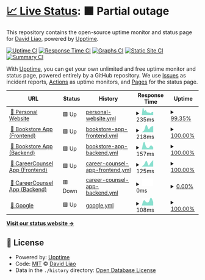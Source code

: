 # [📈 Live Status](https://liaocanada.github.io/upptime-health-checker): <!--live status--> **🟧 Partial outage**

This repository contains the open-source uptime monitor and status page for [David Liao](davidliao.ca), powered by [Upptime](https://github.com/upptime/upptime).

[![Uptime CI](https://github.com/liaocanada/upptime-health-checker/workflows/Uptime%20CI/badge.svg)](https://github.com/upptime/upptime/actions?query=workflow%3A%22Uptime+CI%22)
[![Response Time CI](https://github.com/liaocanada/upptime-health-checker/workflows/Response%20Time%20CI/badge.svg)](https://github.com/upptime/upptime/actions?query=workflow%3A%22Response+Time+CI%22)
[![Graphs CI](https://github.com/liaocanada/upptime-health-checker/workflows/Graphs%20CI/badge.svg)](https://github.com/upptime/upptime/actions?query=workflow%3A%22Graphs+CI%22)
[![Static Site CI](https://github.com/liaocanada/upptime-health-checker/workflows/Static%20Site%20CI/badge.svg)](https://github.com/upptime/upptime/actions?query=workflow%3A%22Static+Site+CI%22)
[![Summary CI](https://github.com/liaocanada/upptime-health-checker/workflows/Summary%20CI/badge.svg)](https://github.com/upptime/upptime/actions?query=workflow%3A%22Summary+CI%22)

With [Upptime](https://upptime.js.org), you can get your own unlimited and free uptime monitor and status page, powered entirely by a GitHub repository. We use [Issues](https://github.com/liaocanada/upptime-health-checker/issues) as incident reports, [Actions](https://github.com/liaocanada/upptime-health-checker/actions) as uptime monitors, and [Pages](https://liaocanada.github.io/upptime-health-checker) for the status page.

<!--start: status pages-->
<!-- This summary is generated by Upptime (https://github.com/upptime/upptime) -->
<!-- Do not edit this manually, your changes will be overwritten -->
<!-- prettier-ignore -->
| URL | Status | History | Response Time | Uptime |
| --- | ------ | ------- | ------------- | ------ |
| <img alt="" src="https://favicons.githubusercontent.com/www.davidliao.ca" height="13"> [🧑 Personal Website](https://www.davidliao.ca) | 🟩 Up | [personal-website.yml](https://github.com/liaocanada/monitor/commits/master/history/personal-website.yml) | <details><summary><img alt="Response time graph" src="./graphs/personal-website/response-time-week.png" height="20"> 235ms</summary><br><a href="https://liaocanada.github.io/monitor/history/personal-website"><img alt="Response time 235" src="https://img.shields.io/endpoint?url=https%3A%2F%2Fraw.githubusercontent.com%2Fliaocanada%2Fmonitor%2Fmaster%2Fapi%2Fpersonal-website%2Fresponse-time.json"></a><br><a href="https://liaocanada.github.io/monitor/history/personal-website"><img alt="24-hour response time 200" src="https://img.shields.io/endpoint?url=https%3A%2F%2Fraw.githubusercontent.com%2Fliaocanada%2Fmonitor%2Fmaster%2Fapi%2Fpersonal-website%2Fresponse-time-day.json"></a><br><a href="https://liaocanada.github.io/monitor/history/personal-website"><img alt="7-day response time 235" src="https://img.shields.io/endpoint?url=https%3A%2F%2Fraw.githubusercontent.com%2Fliaocanada%2Fmonitor%2Fmaster%2Fapi%2Fpersonal-website%2Fresponse-time-week.json"></a><br><a href="https://liaocanada.github.io/monitor/history/personal-website"><img alt="30-day response time 235" src="https://img.shields.io/endpoint?url=https%3A%2F%2Fraw.githubusercontent.com%2Fliaocanada%2Fmonitor%2Fmaster%2Fapi%2Fpersonal-website%2Fresponse-time-month.json"></a><br><a href="https://liaocanada.github.io/monitor/history/personal-website"><img alt="1-year response time 235" src="https://img.shields.io/endpoint?url=https%3A%2F%2Fraw.githubusercontent.com%2Fliaocanada%2Fmonitor%2Fmaster%2Fapi%2Fpersonal-website%2Fresponse-time-year.json"></a></details> | <details><summary><a href="https://liaocanada.github.io/monitor/history/personal-website">99.35%</a></summary><a href="https://liaocanada.github.io/monitor/history/personal-website"><img alt="All-time uptime 99.35%" src="https://img.shields.io/endpoint?url=https%3A%2F%2Fraw.githubusercontent.com%2Fliaocanada%2Fmonitor%2Fmaster%2Fapi%2Fpersonal-website%2Fuptime.json"></a><br><a href="https://liaocanada.github.io/monitor/history/personal-website"><img alt="24-hour uptime 100.00%" src="https://img.shields.io/endpoint?url=https%3A%2F%2Fraw.githubusercontent.com%2Fliaocanada%2Fmonitor%2Fmaster%2Fapi%2Fpersonal-website%2Fuptime-day.json"></a><br><a href="https://liaocanada.github.io/monitor/history/personal-website"><img alt="7-day uptime 99.35%" src="https://img.shields.io/endpoint?url=https%3A%2F%2Fraw.githubusercontent.com%2Fliaocanada%2Fmonitor%2Fmaster%2Fapi%2Fpersonal-website%2Fuptime-week.json"></a><br><a href="https://liaocanada.github.io/monitor/history/personal-website"><img alt="30-day uptime 99.35%" src="https://img.shields.io/endpoint?url=https%3A%2F%2Fraw.githubusercontent.com%2Fliaocanada%2Fmonitor%2Fmaster%2Fapi%2Fpersonal-website%2Fuptime-month.json"></a><br><a href="https://liaocanada.github.io/monitor/history/personal-website"><img alt="1-year uptime 99.35%" src="https://img.shields.io/endpoint?url=https%3A%2F%2Fraw.githubusercontent.com%2Fliaocanada%2Fmonitor%2Fmaster%2Fapi%2Fpersonal-website%2Fuptime-year.json"></a></details>
| <img alt="" src="https://favicons.githubusercontent.com/ebookstore.davidliao.ca" height="13"> [📔 Bookstore App (Frontend)](https://ebookstore.davidliao.ca/) | 🟩 Up | [bookstore-app-frontend.yml](https://github.com/liaocanada/monitor/commits/master/history/bookstore-app-frontend.yml) | <details><summary><img alt="Response time graph" src="./graphs/bookstore-app-frontend/response-time-week.png" height="20"> 218ms</summary><br><a href="https://liaocanada.github.io/monitor/history/bookstore-app-frontend"><img alt="Response time 218" src="https://img.shields.io/endpoint?url=https%3A%2F%2Fraw.githubusercontent.com%2Fliaocanada%2Fmonitor%2Fmaster%2Fapi%2Fbookstore-app-frontend%2Fresponse-time.json"></a><br><a href="https://liaocanada.github.io/monitor/history/bookstore-app-frontend"><img alt="24-hour response time 280" src="https://img.shields.io/endpoint?url=https%3A%2F%2Fraw.githubusercontent.com%2Fliaocanada%2Fmonitor%2Fmaster%2Fapi%2Fbookstore-app-frontend%2Fresponse-time-day.json"></a><br><a href="https://liaocanada.github.io/monitor/history/bookstore-app-frontend"><img alt="7-day response time 218" src="https://img.shields.io/endpoint?url=https%3A%2F%2Fraw.githubusercontent.com%2Fliaocanada%2Fmonitor%2Fmaster%2Fapi%2Fbookstore-app-frontend%2Fresponse-time-week.json"></a><br><a href="https://liaocanada.github.io/monitor/history/bookstore-app-frontend"><img alt="30-day response time 218" src="https://img.shields.io/endpoint?url=https%3A%2F%2Fraw.githubusercontent.com%2Fliaocanada%2Fmonitor%2Fmaster%2Fapi%2Fbookstore-app-frontend%2Fresponse-time-month.json"></a><br><a href="https://liaocanada.github.io/monitor/history/bookstore-app-frontend"><img alt="1-year response time 218" src="https://img.shields.io/endpoint?url=https%3A%2F%2Fraw.githubusercontent.com%2Fliaocanada%2Fmonitor%2Fmaster%2Fapi%2Fbookstore-app-frontend%2Fresponse-time-year.json"></a></details> | <details><summary><a href="https://liaocanada.github.io/monitor/history/bookstore-app-frontend">100.00%</a></summary><a href="https://liaocanada.github.io/monitor/history/bookstore-app-frontend"><img alt="All-time uptime 100.00%" src="https://img.shields.io/endpoint?url=https%3A%2F%2Fraw.githubusercontent.com%2Fliaocanada%2Fmonitor%2Fmaster%2Fapi%2Fbookstore-app-frontend%2Fuptime.json"></a><br><a href="https://liaocanada.github.io/monitor/history/bookstore-app-frontend"><img alt="24-hour uptime 100.00%" src="https://img.shields.io/endpoint?url=https%3A%2F%2Fraw.githubusercontent.com%2Fliaocanada%2Fmonitor%2Fmaster%2Fapi%2Fbookstore-app-frontend%2Fuptime-day.json"></a><br><a href="https://liaocanada.github.io/monitor/history/bookstore-app-frontend"><img alt="7-day uptime 100.00%" src="https://img.shields.io/endpoint?url=https%3A%2F%2Fraw.githubusercontent.com%2Fliaocanada%2Fmonitor%2Fmaster%2Fapi%2Fbookstore-app-frontend%2Fuptime-week.json"></a><br><a href="https://liaocanada.github.io/monitor/history/bookstore-app-frontend"><img alt="30-day uptime 100.00%" src="https://img.shields.io/endpoint?url=https%3A%2F%2Fraw.githubusercontent.com%2Fliaocanada%2Fmonitor%2Fmaster%2Fapi%2Fbookstore-app-frontend%2Fuptime-month.json"></a><br><a href="https://liaocanada.github.io/monitor/history/bookstore-app-frontend"><img alt="1-year uptime 100.00%" src="https://img.shields.io/endpoint?url=https%3A%2F%2Fraw.githubusercontent.com%2Fliaocanada%2Fmonitor%2Fmaster%2Fapi%2Fbookstore-app-frontend%2Fuptime-year.json"></a></details>
| <img alt="" src="https://favicons.githubusercontent.com/qyoxm4iv68.execute-api.us-east-1.amazonaws.com" height="13"> [📔 Bookstore App (Backend)](https://qyoxm4iv68.execute-api.us-east-1.amazonaws.com/ping) | 🟩 Up | [bookstore-app-backend.yml](https://github.com/liaocanada/monitor/commits/master/history/bookstore-app-backend.yml) | <details><summary><img alt="Response time graph" src="./graphs/bookstore-app-backend/response-time-week.png" height="20"> 157ms</summary><br><a href="https://liaocanada.github.io/monitor/history/bookstore-app-backend"><img alt="Response time 157" src="https://img.shields.io/endpoint?url=https%3A%2F%2Fraw.githubusercontent.com%2Fliaocanada%2Fmonitor%2Fmaster%2Fapi%2Fbookstore-app-backend%2Fresponse-time.json"></a><br><a href="https://liaocanada.github.io/monitor/history/bookstore-app-backend"><img alt="24-hour response time 98" src="https://img.shields.io/endpoint?url=https%3A%2F%2Fraw.githubusercontent.com%2Fliaocanada%2Fmonitor%2Fmaster%2Fapi%2Fbookstore-app-backend%2Fresponse-time-day.json"></a><br><a href="https://liaocanada.github.io/monitor/history/bookstore-app-backend"><img alt="7-day response time 157" src="https://img.shields.io/endpoint?url=https%3A%2F%2Fraw.githubusercontent.com%2Fliaocanada%2Fmonitor%2Fmaster%2Fapi%2Fbookstore-app-backend%2Fresponse-time-week.json"></a><br><a href="https://liaocanada.github.io/monitor/history/bookstore-app-backend"><img alt="30-day response time 157" src="https://img.shields.io/endpoint?url=https%3A%2F%2Fraw.githubusercontent.com%2Fliaocanada%2Fmonitor%2Fmaster%2Fapi%2Fbookstore-app-backend%2Fresponse-time-month.json"></a><br><a href="https://liaocanada.github.io/monitor/history/bookstore-app-backend"><img alt="1-year response time 157" src="https://img.shields.io/endpoint?url=https%3A%2F%2Fraw.githubusercontent.com%2Fliaocanada%2Fmonitor%2Fmaster%2Fapi%2Fbookstore-app-backend%2Fresponse-time-year.json"></a></details> | <details><summary><a href="https://liaocanada.github.io/monitor/history/bookstore-app-backend">100.00%</a></summary><a href="https://liaocanada.github.io/monitor/history/bookstore-app-backend"><img alt="All-time uptime 100.00%" src="https://img.shields.io/endpoint?url=https%3A%2F%2Fraw.githubusercontent.com%2Fliaocanada%2Fmonitor%2Fmaster%2Fapi%2Fbookstore-app-backend%2Fuptime.json"></a><br><a href="https://liaocanada.github.io/monitor/history/bookstore-app-backend"><img alt="24-hour uptime 100.00%" src="https://img.shields.io/endpoint?url=https%3A%2F%2Fraw.githubusercontent.com%2Fliaocanada%2Fmonitor%2Fmaster%2Fapi%2Fbookstore-app-backend%2Fuptime-day.json"></a><br><a href="https://liaocanada.github.io/monitor/history/bookstore-app-backend"><img alt="7-day uptime 100.00%" src="https://img.shields.io/endpoint?url=https%3A%2F%2Fraw.githubusercontent.com%2Fliaocanada%2Fmonitor%2Fmaster%2Fapi%2Fbookstore-app-backend%2Fuptime-week.json"></a><br><a href="https://liaocanada.github.io/monitor/history/bookstore-app-backend"><img alt="30-day uptime 100.00%" src="https://img.shields.io/endpoint?url=https%3A%2F%2Fraw.githubusercontent.com%2Fliaocanada%2Fmonitor%2Fmaster%2Fapi%2Fbookstore-app-backend%2Fuptime-month.json"></a><br><a href="https://liaocanada.github.io/monitor/history/bookstore-app-backend"><img alt="1-year uptime 100.00%" src="https://img.shields.io/endpoint?url=https%3A%2F%2Fraw.githubusercontent.com%2Fliaocanada%2Fmonitor%2Fmaster%2Fapi%2Fbookstore-app-backend%2Fuptime-year.json"></a></details>
| <img alt="" src="https://favicons.githubusercontent.com/app.davidliao.ca" height="13"> [💼 CareerCounsel App (Frontend)](https://app.davidliao.ca) | 🟩 Up | [career-counsel-app-frontend.yml](https://github.com/liaocanada/monitor/commits/master/history/career-counsel-app-frontend.yml) | <details><summary><img alt="Response time graph" src="./graphs/career-counsel-app-frontend/response-time-week.png" height="20"> 125ms</summary><br><a href="https://liaocanada.github.io/monitor/history/career-counsel-app-frontend"><img alt="Response time 125" src="https://img.shields.io/endpoint?url=https%3A%2F%2Fraw.githubusercontent.com%2Fliaocanada%2Fmonitor%2Fmaster%2Fapi%2Fcareer-counsel-app-frontend%2Fresponse-time.json"></a><br><a href="https://liaocanada.github.io/monitor/history/career-counsel-app-frontend"><img alt="24-hour response time 210" src="https://img.shields.io/endpoint?url=https%3A%2F%2Fraw.githubusercontent.com%2Fliaocanada%2Fmonitor%2Fmaster%2Fapi%2Fcareer-counsel-app-frontend%2Fresponse-time-day.json"></a><br><a href="https://liaocanada.github.io/monitor/history/career-counsel-app-frontend"><img alt="7-day response time 125" src="https://img.shields.io/endpoint?url=https%3A%2F%2Fraw.githubusercontent.com%2Fliaocanada%2Fmonitor%2Fmaster%2Fapi%2Fcareer-counsel-app-frontend%2Fresponse-time-week.json"></a><br><a href="https://liaocanada.github.io/monitor/history/career-counsel-app-frontend"><img alt="30-day response time 125" src="https://img.shields.io/endpoint?url=https%3A%2F%2Fraw.githubusercontent.com%2Fliaocanada%2Fmonitor%2Fmaster%2Fapi%2Fcareer-counsel-app-frontend%2Fresponse-time-month.json"></a><br><a href="https://liaocanada.github.io/monitor/history/career-counsel-app-frontend"><img alt="1-year response time 125" src="https://img.shields.io/endpoint?url=https%3A%2F%2Fraw.githubusercontent.com%2Fliaocanada%2Fmonitor%2Fmaster%2Fapi%2Fcareer-counsel-app-frontend%2Fresponse-time-year.json"></a></details> | <details><summary><a href="https://liaocanada.github.io/monitor/history/career-counsel-app-frontend">100.00%</a></summary><a href="https://liaocanada.github.io/monitor/history/career-counsel-app-frontend"><img alt="All-time uptime 100.00%" src="https://img.shields.io/endpoint?url=https%3A%2F%2Fraw.githubusercontent.com%2Fliaocanada%2Fmonitor%2Fmaster%2Fapi%2Fcareer-counsel-app-frontend%2Fuptime.json"></a><br><a href="https://liaocanada.github.io/monitor/history/career-counsel-app-frontend"><img alt="24-hour uptime 100.00%" src="https://img.shields.io/endpoint?url=https%3A%2F%2Fraw.githubusercontent.com%2Fliaocanada%2Fmonitor%2Fmaster%2Fapi%2Fcareer-counsel-app-frontend%2Fuptime-day.json"></a><br><a href="https://liaocanada.github.io/monitor/history/career-counsel-app-frontend"><img alt="7-day uptime 100.00%" src="https://img.shields.io/endpoint?url=https%3A%2F%2Fraw.githubusercontent.com%2Fliaocanada%2Fmonitor%2Fmaster%2Fapi%2Fcareer-counsel-app-frontend%2Fuptime-week.json"></a><br><a href="https://liaocanada.github.io/monitor/history/career-counsel-app-frontend"><img alt="30-day uptime 100.00%" src="https://img.shields.io/endpoint?url=https%3A%2F%2Fraw.githubusercontent.com%2Fliaocanada%2Fmonitor%2Fmaster%2Fapi%2Fcareer-counsel-app-frontend%2Fuptime-month.json"></a><br><a href="https://liaocanada.github.io/monitor/history/career-counsel-app-frontend"><img alt="1-year uptime 100.00%" src="https://img.shields.io/endpoint?url=https%3A%2F%2Fraw.githubusercontent.com%2Fliaocanada%2Fmonitor%2Fmaster%2Fapi%2Fcareer-counsel-app-frontend%2Fuptime-year.json"></a></details>
| <img alt="" src="https://favicons.githubusercontent.com/api.davidliao.ca" height="13"> [💼 CareerCounsel App (Backend)](https://api.davidliao.ca) | 🟥 Down | [career-counsel-app-backend.yml](https://github.com/liaocanada/monitor/commits/master/history/career-counsel-app-backend.yml) | <details><summary><img alt="Response time graph" src="./graphs/career-counsel-app-backend/response-time-week.png" height="20"> 0ms</summary><br><a href="https://liaocanada.github.io/monitor/history/career-counsel-app-backend"><img alt="Response time 0" src="https://img.shields.io/endpoint?url=https%3A%2F%2Fraw.githubusercontent.com%2Fliaocanada%2Fmonitor%2Fmaster%2Fapi%2Fcareer-counsel-app-backend%2Fresponse-time.json"></a><br><a href="https://liaocanada.github.io/monitor/history/career-counsel-app-backend"><img alt="24-hour response time 0" src="https://img.shields.io/endpoint?url=https%3A%2F%2Fraw.githubusercontent.com%2Fliaocanada%2Fmonitor%2Fmaster%2Fapi%2Fcareer-counsel-app-backend%2Fresponse-time-day.json"></a><br><a href="https://liaocanada.github.io/monitor/history/career-counsel-app-backend"><img alt="7-day response time 0" src="https://img.shields.io/endpoint?url=https%3A%2F%2Fraw.githubusercontent.com%2Fliaocanada%2Fmonitor%2Fmaster%2Fapi%2Fcareer-counsel-app-backend%2Fresponse-time-week.json"></a><br><a href="https://liaocanada.github.io/monitor/history/career-counsel-app-backend"><img alt="30-day response time 0" src="https://img.shields.io/endpoint?url=https%3A%2F%2Fraw.githubusercontent.com%2Fliaocanada%2Fmonitor%2Fmaster%2Fapi%2Fcareer-counsel-app-backend%2Fresponse-time-month.json"></a><br><a href="https://liaocanada.github.io/monitor/history/career-counsel-app-backend"><img alt="1-year response time 0" src="https://img.shields.io/endpoint?url=https%3A%2F%2Fraw.githubusercontent.com%2Fliaocanada%2Fmonitor%2Fmaster%2Fapi%2Fcareer-counsel-app-backend%2Fresponse-time-year.json"></a></details> | <details><summary><a href="https://liaocanada.github.io/monitor/history/career-counsel-app-backend">0.00%</a></summary><a href="https://liaocanada.github.io/monitor/history/career-counsel-app-backend"><img alt="All-time uptime 0.00%" src="https://img.shields.io/endpoint?url=https%3A%2F%2Fraw.githubusercontent.com%2Fliaocanada%2Fmonitor%2Fmaster%2Fapi%2Fcareer-counsel-app-backend%2Fuptime.json"></a><br><a href="https://liaocanada.github.io/monitor/history/career-counsel-app-backend"><img alt="24-hour uptime 0.00%" src="https://img.shields.io/endpoint?url=https%3A%2F%2Fraw.githubusercontent.com%2Fliaocanada%2Fmonitor%2Fmaster%2Fapi%2Fcareer-counsel-app-backend%2Fuptime-day.json"></a><br><a href="https://liaocanada.github.io/monitor/history/career-counsel-app-backend"><img alt="7-day uptime 0.00%" src="https://img.shields.io/endpoint?url=https%3A%2F%2Fraw.githubusercontent.com%2Fliaocanada%2Fmonitor%2Fmaster%2Fapi%2Fcareer-counsel-app-backend%2Fuptime-week.json"></a><br><a href="https://liaocanada.github.io/monitor/history/career-counsel-app-backend"><img alt="30-day uptime 0.00%" src="https://img.shields.io/endpoint?url=https%3A%2F%2Fraw.githubusercontent.com%2Fliaocanada%2Fmonitor%2Fmaster%2Fapi%2Fcareer-counsel-app-backend%2Fuptime-month.json"></a><br><a href="https://liaocanada.github.io/monitor/history/career-counsel-app-backend"><img alt="1-year uptime 0.00%" src="https://img.shields.io/endpoint?url=https%3A%2F%2Fraw.githubusercontent.com%2Fliaocanada%2Fmonitor%2Fmaster%2Fapi%2Fcareer-counsel-app-backend%2Fuptime-year.json"></a></details>
| <img alt="" src="https://favicons.githubusercontent.com/google.com" height="13"> [🔎 Google](https://google.com) | 🟩 Up | [google.yml](https://github.com/liaocanada/monitor/commits/master/history/google.yml) | <details><summary><img alt="Response time graph" src="./graphs/google/response-time-week.png" height="20"> 108ms</summary><br><a href="https://liaocanada.github.io/monitor/history/google"><img alt="Response time 108" src="https://img.shields.io/endpoint?url=https%3A%2F%2Fraw.githubusercontent.com%2Fliaocanada%2Fmonitor%2Fmaster%2Fapi%2Fgoogle%2Fresponse-time.json"></a><br><a href="https://liaocanada.github.io/monitor/history/google"><img alt="24-hour response time 81" src="https://img.shields.io/endpoint?url=https%3A%2F%2Fraw.githubusercontent.com%2Fliaocanada%2Fmonitor%2Fmaster%2Fapi%2Fgoogle%2Fresponse-time-day.json"></a><br><a href="https://liaocanada.github.io/monitor/history/google"><img alt="7-day response time 108" src="https://img.shields.io/endpoint?url=https%3A%2F%2Fraw.githubusercontent.com%2Fliaocanada%2Fmonitor%2Fmaster%2Fapi%2Fgoogle%2Fresponse-time-week.json"></a><br><a href="https://liaocanada.github.io/monitor/history/google"><img alt="30-day response time 108" src="https://img.shields.io/endpoint?url=https%3A%2F%2Fraw.githubusercontent.com%2Fliaocanada%2Fmonitor%2Fmaster%2Fapi%2Fgoogle%2Fresponse-time-month.json"></a><br><a href="https://liaocanada.github.io/monitor/history/google"><img alt="1-year response time 108" src="https://img.shields.io/endpoint?url=https%3A%2F%2Fraw.githubusercontent.com%2Fliaocanada%2Fmonitor%2Fmaster%2Fapi%2Fgoogle%2Fresponse-time-year.json"></a></details> | <details><summary><a href="https://liaocanada.github.io/monitor/history/google">100.00%</a></summary><a href="https://liaocanada.github.io/monitor/history/google"><img alt="All-time uptime 100.00%" src="https://img.shields.io/endpoint?url=https%3A%2F%2Fraw.githubusercontent.com%2Fliaocanada%2Fmonitor%2Fmaster%2Fapi%2Fgoogle%2Fuptime.json"></a><br><a href="https://liaocanada.github.io/monitor/history/google"><img alt="24-hour uptime 100.00%" src="https://img.shields.io/endpoint?url=https%3A%2F%2Fraw.githubusercontent.com%2Fliaocanada%2Fmonitor%2Fmaster%2Fapi%2Fgoogle%2Fuptime-day.json"></a><br><a href="https://liaocanada.github.io/monitor/history/google"><img alt="7-day uptime 100.00%" src="https://img.shields.io/endpoint?url=https%3A%2F%2Fraw.githubusercontent.com%2Fliaocanada%2Fmonitor%2Fmaster%2Fapi%2Fgoogle%2Fuptime-week.json"></a><br><a href="https://liaocanada.github.io/monitor/history/google"><img alt="30-day uptime 100.00%" src="https://img.shields.io/endpoint?url=https%3A%2F%2Fraw.githubusercontent.com%2Fliaocanada%2Fmonitor%2Fmaster%2Fapi%2Fgoogle%2Fuptime-month.json"></a><br><a href="https://liaocanada.github.io/monitor/history/google"><img alt="1-year uptime 100.00%" src="https://img.shields.io/endpoint?url=https%3A%2F%2Fraw.githubusercontent.com%2Fliaocanada%2Fmonitor%2Fmaster%2Fapi%2Fgoogle%2Fuptime-year.json"></a></details>

<!--end: status pages-->

[**Visit our status website →**](https://liaocanada.github.io/upptime-health-checker)

## 📄 License

- Powered by: [Upptime](https://github.com/upptime/upptime)
- Code: [MIT](./LICENSE) © [David Liao](davidliao.ca)
- Data in the `./history` directory: [Open Database License](https://opendatacommons.org/licenses/odbl/1-0/)
